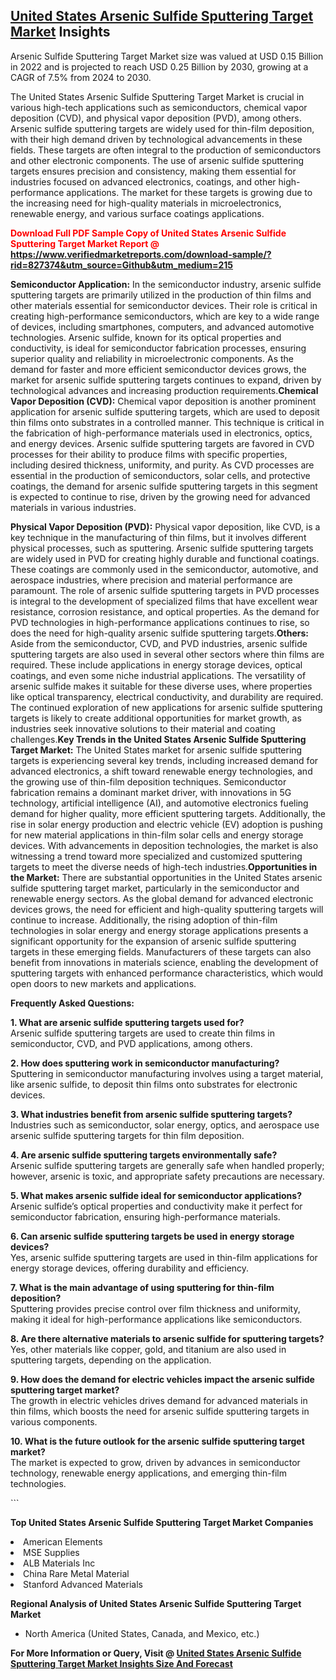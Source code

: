 <h2><a href="https://www.verifiedmarketreports.com/download-sample/?rid=827374&amp;utm_source=Github&amp;utm_medium=215" target="_blank">United States Arsenic Sulfide Sputtering Target Market</a> Insights</h2><p>Arsenic Sulfide Sputtering Target Market size was valued at USD 0.15 Billion in 2022 and is projected to reach USD 0.25 Billion by 2030, growing at a CAGR of 7.5% from 2024 to 2030.</p><p><p>The United States Arsenic Sulfide Sputtering Target Market is crucial in various high-tech applications such as semiconductors, chemical vapor deposition (CVD), and physical vapor deposition (PVD), among others. Arsenic sulfide sputtering targets are widely used for thin-film deposition, with their high demand driven by technological advancements in these fields. These targets are often integral to the production of semiconductors and other electronic components. The use of arsenic sulfide sputtering targets ensures precision and consistency, making them essential for industries focused on advanced electronics, coatings, and other high-performance applications. The market for these targets is growing due to the increasing need for high-quality materials in microelectronics, renewable energy, and various surface coatings applications. <strong><p><span class=""><span style="color: #ff0000;"><strong>Download Full PDF Sample Copy of United States Arsenic Sulfide Sputtering Target Market Report</strong> @ </span><a href="https://www.verifiedmarketreports.com/download-sample/?rid=827374&amp;utm_source=Github&amp;utm_medium=215" target="_blank">https://www.verifiedmarketreports.com/download-sample/?rid=827374&amp;utm_source=Github&amp;utm_medium=215</a></span></p></strong></p><p><strong>Semiconductor Application:</strong> In the semiconductor industry, arsenic sulfide sputtering targets are primarily utilized in the production of thin films and other materials essential for semiconductor devices. Their role is critical in creating high-performance semiconductors, which are key to a wide range of devices, including smartphones, computers, and advanced automotive technologies. Arsenic sulfide, known for its optical properties and conductivity, is ideal for semiconductor fabrication processes, ensuring superior quality and reliability in microelectronic components. As the demand for faster and more efficient semiconductor devices grows, the market for arsenic sulfide sputtering targets continues to expand, driven by technological advances and increasing production requirements.<strong>Chemical Vapor Deposition (CVD):</strong> Chemical vapor deposition is another prominent application for arsenic sulfide sputtering targets, which are used to deposit thin films onto substrates in a controlled manner. This technique is critical in the fabrication of high-performance materials used in electronics, optics, and energy devices. Arsenic sulfide sputtering targets are favored in CVD processes for their ability to produce films with specific properties, including desired thickness, uniformity, and purity. As CVD processes are essential in the production of semiconductors, solar cells, and protective coatings, the demand for arsenic sulfide sputtering targets in this segment is expected to continue to rise, driven by the growing need for advanced materials in various industries.<p><strong>Physical Vapor Deposition (PVD):</strong> Physical vapor deposition, like CVD, is a key technique in the manufacturing of thin films, but it involves different physical processes, such as sputtering. Arsenic sulfide sputtering targets are widely used in PVD for creating highly durable and functional coatings. These coatings are commonly used in the semiconductor, automotive, and aerospace industries, where precision and material performance are paramount. The role of arsenic sulfide sputtering targets in PVD processes is integral to the development of specialized films that have excellent wear resistance, corrosion resistance, and optical properties. As the demand for PVD technologies in high-performance applications continues to rise, so does the need for high-quality arsenic sulfide sputtering targets.<strong>Others:</strong> Aside from the semiconductor, CVD, and PVD industries, arsenic sulfide sputtering targets are also used in several other sectors where thin films are required. These include applications in energy storage devices, optical coatings, and even some niche industrial applications. The versatility of arsenic sulfide makes it suitable for these diverse uses, where properties like optical transparency, electrical conductivity, and durability are required. The continued exploration of new applications for arsenic sulfide sputtering targets is likely to create additional opportunities for market growth, as industries seek innovative solutions to their material and coating challenges.<strong>Key Trends in the United States Arsenic Sulfide Sputtering Target Market:</strong> The United States market for arsenic sulfide sputtering targets is experiencing several key trends, including increased demand for advanced electronics, a shift toward renewable energy technologies, and the growing use of thin-film deposition techniques. Semiconductor fabrication remains a dominant market driver, with innovations in 5G technology, artificial intelligence (AI), and automotive electronics fueling demand for higher quality, more efficient sputtering targets. Additionally, the rise in solar energy production and electric vehicle (EV) adoption is pushing for new material applications in thin-film solar cells and energy storage devices. With advancements in deposition technologies, the market is also witnessing a trend toward more specialized and customized sputtering targets to meet the diverse needs of high-tech industries.<strong>Opportunities in the Market:</strong> There are substantial opportunities in the United States arsenic sulfide sputtering target market, particularly in the semiconductor and renewable energy sectors. As the global demand for advanced electronic devices grows, the need for efficient and high-quality sputtering targets will continue to increase. Additionally, the rising adoption of thin-film technologies in solar energy and energy storage applications presents a significant opportunity for the expansion of arsenic sulfide sputtering targets in these emerging fields. Manufacturers of these targets can also benefit from innovations in materials science, enabling the development of sputtering targets with enhanced performance characteristics, which would open doors to new markets and applications.<p><strong>Frequently Asked Questions:</strong></p><p><strong>1. What are arsenic sulfide sputtering targets used for?</strong><br>Arsenic sulfide sputtering targets are used to create thin films in semiconductor, CVD, and PVD applications, among others.</p><p><strong>2. How does sputtering work in semiconductor manufacturing?</strong><br>Sputtering in semiconductor manufacturing involves using a target material, like arsenic sulfide, to deposit thin films onto substrates for electronic devices.</p><p><strong>3. What industries benefit from arsenic sulfide sputtering targets?</strong><br>Industries such as semiconductor, solar energy, optics, and aerospace use arsenic sulfide sputtering targets for thin film deposition.</p><p><strong>4. Are arsenic sulfide sputtering targets environmentally safe?</strong><br>Arsenic sulfide sputtering targets are generally safe when handled properly; however, arsenic is toxic, and appropriate safety precautions are necessary.</p><p><strong>5. What makes arsenic sulfide ideal for semiconductor applications?</strong><br>Arsenic sulfide’s optical properties and conductivity make it perfect for semiconductor fabrication, ensuring high-performance materials.</p><p><strong>6. Can arsenic sulfide sputtering targets be used in energy storage devices?</strong><br>Yes, arsenic sulfide sputtering targets are used in thin-film applications for energy storage devices, offering durability and efficiency.</p><p><strong>7. What is the main advantage of using sputtering for thin-film deposition?</strong><br>Sputtering provides precise control over film thickness and uniformity, making it ideal for high-performance applications like semiconductors.</p><p><strong>8. Are there alternative materials to arsenic sulfide for sputtering targets?</strong><br>Yes, other materials like copper, gold, and titanium are also used in sputtering targets, depending on the application.</p><p><strong>9. How does the demand for electric vehicles impact the arsenic sulfide sputtering target market?</strong><br>The growth in electric vehicles drives demand for advanced materials in thin films, which boosts the need for arsenic sulfide sputtering targets in various components.</p><p><strong>10. What is the future outlook for the arsenic sulfide sputtering target market?</strong><br>The market is expected to grow, driven by advances in semiconductor technology, renewable energy applications, and emerging thin-film technologies.</p>```</p><p><strong>Top United States Arsenic Sulfide Sputtering Target Market Companies</strong></p><div data-test-id=""><p><li>American Elements</li><li> MSE Supplies</li><li> ALB Materials Inc</li><li> China Rare Metal Material</li><li> Stanford Advanced Materials</li></p><div><strong>Regional Analysis of&nbsp;United States Arsenic Sulfide Sputtering Target Market</strong></div><ul><li dir="ltr"><p dir="ltr">North America&nbsp;(United States, Canada, and Mexico, etc.)</p></li></ul><p><strong>For More Information or Query, Visit @&nbsp;</strong><strong><a href="https://www.verifiedmarketreports.com/product/arsenic-sulfide-sputtering-target-market/?utm_source=Github&amp;utm_medium=215" target="_blank">United States Arsenic Sulfide Sputtering Target Market Insights Size And Forecast</a></strong></p></div>
